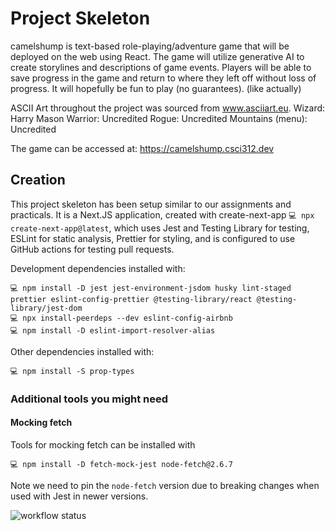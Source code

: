 # Project Skeleton

camelshump is text-based role-playing/adventure game that will be deployed on the web using React. The game will utilize generative AI to create storylines and descriptions of game events. Players will be able to save progress in the game and return to where they left off without loss of progress. It will hopefully be fun to play (no guarantees). (like actually)

ASCII Art throughout the project was sourced from www.asciiart.eu.
Wizard: Harry Mason
Warrior: Uncredited
Rogue: Uncredited
Mountains (menu): Uncredited

The game can be accessed at: https://camelshump.csci312.dev

## Creation

This project skeleton has been setup similar to our assignments and practicals. It is a Next.JS application, created with create-next-app `💻 npx create-next-app@latest`, which uses Jest and Testing Library for testing, ESLint for static analysis, Prettier for styling, and is configured to use GitHub actions for testing pull requests.

Development dependencies installed with:

```
💻 npm install -D jest jest-environment-jsdom husky lint-staged prettier eslint-config-prettier @testing-library/react @testing-library/jest-dom
💻 npx install-peerdeps --dev eslint-config-airbnb
💻 npm install -D eslint-import-resolver-alias
```

Other dependencies installed with:

```
💻 npm install -S prop-types
```

### Additional tools you might need

#### Mocking fetch

Tools for mocking fetch can be installed with

```
💻 npm install -D fetch-mock-jest node-fetch@2.6.7
```

Note we need to pin the `node-fetch` version due to breaking changes when used with Jest in newer versions.

![workflow status](https://github.com/csci312a-f23/project-camelshump/actions/workflows/node.js.yml/badge.svg)
